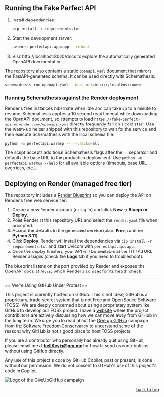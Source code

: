 <a name="readme-top"></a>

# 

## Running the Fake Perfect API

1. Install dependencies:
   ```bash
   pip install -r requirements.txt
   ```
2. Start the development server:
   ```bash
   uvicorn perfectapi.app:app --reload
   ```
3. Visit http://localhost:8000/docs to explore the automatically generated OpenAPI documentation.

The repository also contains a static `openapi.yaml` document that mirrors the FastAPI-generated schema. It can be used directly with Schemathesis:

```bash
schemathesis run openapi.yaml --base-url=http://localhost:8000
```

### Running Schemathesis against the Render deployment

Render's free instances hibernate when idle and can take up to a minute to resume.  Schemathesis applies a 10 second read timeout while downloading the OpenAPI document, so attempts to load `https://fake-perfect-api.onrender.com/openapi.yaml` directly frequently fail on a cold start.  Use the warm-up helper shipped with this repository to wait for the service and then execute Schemathesis with the local schema file:

```bash
python -m perfectapi.warmup -- --checks=all
```

The script accepts additional Schemathesis flags after the `--` separator and defaults the base URL to the production deployment.  Use `python -m perfectapi.warmup --help` for all available options (timeouts, base URL overrides, etc.).

## Deploying on Render (managed free tier)

The repository includes a [Render Blueprint](render.yaml) so you can deploy the API on Render's free web service tier:

1. Create a new Render account (or log in) and click **New → Blueprint Deploy**.
2. Point Render at this repository URL and select the `render.yaml` file when prompted.
3. Accept the defaults in the generated service (plan: **Free**, runtime: **Python 3.11**).
4. Click **Deploy**. Render will install the dependencies via `pip install -r requirements.txt` and start Uvicorn with `perfectapi.app:app`.
5. Once the deploy finishes, your API will be available at the HTTPS URL Render assigns (check the **Logs** tab if you need to troubleshoot).

The blueprint listens on the port provided by Render and exposes the OpenAPI docs at `/docs`, which Render also uses for its health check.

--------------------------------------------------------------------------------------------------------------------------
== We're Using GitHub Under Protest ==

This project is currently hosted on GitHub.  This is not ideal; GitHub is a
proprietary, trade-secret system that is not Free and Open Souce Software
(FOSS).  We are deeply concerned about using a proprietary system like GitHub
to develop our FOSS project. I have a [website](https://bellKevin.me) where the
project contributors are actively discussing how we can move away from GitHub
in the long term.  We urge you to read about the [Give up GitHub](https://GiveUpGitHub.org) campaign 
from [the Software Freedom Conservancy](https://sfconservancy.org) to understand some of the reasons why GitHub is not 
a good place to host FOSS projects.

If you are a contributor who personally has already quit using GitHub, please
email me at **bellKevin@pm.me** for how to send us contributions without
using GitHub directly.

Any use of this project's code by GitHub Copilot, past or present, is done
without our permission.  We do not consent to GitHub's use of this project's
code in Copilot.

![Logo of the GiveUpGitHub campaign](https://sfconservancy.org/img/GiveUpGitHub.png)

<p align="right"><a href="#readme-top">back to top</a></p>
